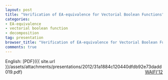 ```yaml
---
layout: post
title: "Verification of EA-equivalence for Vectorial Boolean Functions"
categories:
- EA-equivalence
- vectorial boolean function
- decomposition
tag: presentation
browser_title: "Verification of EA-equivalence for Vectorial Boolean Functions"
comments: true
---
```


English: [PDF]({{ site.url }}/assets/attachments/presentations/2012/31a1884c120440dfdb92e73dadd019.pdf) <span style="float: right;">[WAIFI'12](http://waifi.org/2012/program.html)</span>

